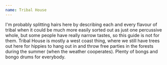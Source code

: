 ```yaml
---
name: Tribal House
---
```


I'm probably splitting hairs here by describing each and every flavour
of tribal when it could be much more easily sorted out as just one
percussive whole, but some people have really narrow tastes, so this
guide is not for them. Tribal House is mostly a west coast thing, where
we still have trees out here for hippies to hang out in and throw free
parties in the forests during the summer (when the weather cooperates).
Plenty of bongs and bongo drums for everybody.
